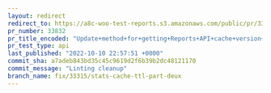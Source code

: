 ```yaml
---
layout: redirect
redirect_to: https://a8c-woo-test-reports.s3.amazonaws.com/public/pr/33832/api/index.html
pr_number: 33832
pr_title_encoded: "Update+method+for+getting+Reports+API+cache+version+number...+again"
pr_test_type: api
last_published: "2022-10-10 22:57:51 +0000"
commit_sha: a7adeb843bd35c45c9619d2f6b39b2dc48121170
commit_message: "Linting cleanup"
branch_name: fix/33315/stats-cache-ttl-part-deux
---
```

